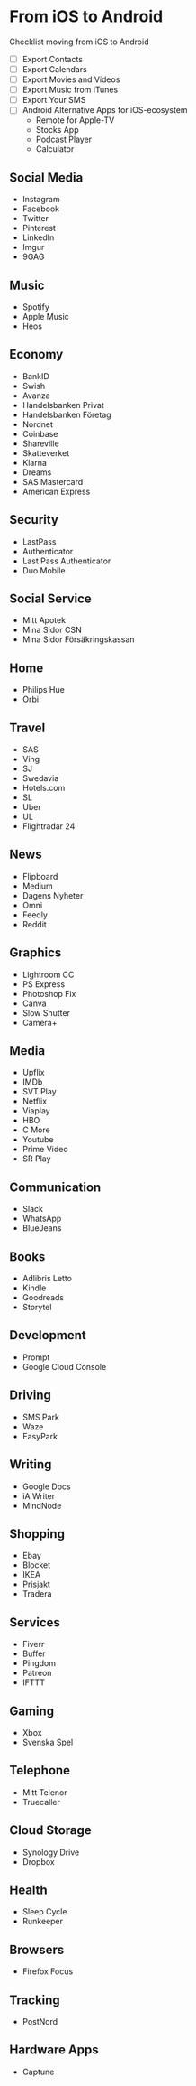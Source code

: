 # From iOS to Android
Checklist moving from iOS to Android

- [ ] Export Contacts
- [ ] Export Calendars
- [ ] Export Movies and Videos
- [ ] Export Music from iTunes
- [ ] Export Your SMS
- [ ] Android Alternative Apps for iOS-ecosystem
	- Remote for Apple-TV
	- Stocks App
	- Podcast Player
	- Calculator

## Social Media
- Instagram
- Facebook
- Twitter
- Pinterest
- LinkedIn
- Imgur
- 9GAG

## Music
- Spotify
- Apple Music
- Heos

## Economy
- BankID
- Swish
- Avanza
- Handelsbanken Privat
- Handelsbanken Företag
- Nordnet
- Coinbase
- Shareville
- Skatteverket
- Klarna
- Dreams
- SAS Mastercard
- American Express

## Security
- LastPass
- Authenticator
- Last Pass Authenticator
- Duo Mobile

## Social Service
- Mitt Apotek
- Mina Sidor CSN
- Mina Sidor Försäkringskassan

## Home
- Philips Hue
- Orbi

## Travel
- SAS
- Ving
- SJ
- Swedavia
- Hotels.com
- SL
- Uber
- UL
- Flightradar 24

## News
- Flipboard
- Medium
- Dagens Nyheter
- Omni
- Feedly
- Reddit

## Graphics
- Lightroom CC
- PS Express
- Photoshop Fix
- Canva
- Slow Shutter
- Camera+

## Media
- Upflix
- IMDb
- SVT Play
- Netflix
- Viaplay
- HBO
- C More
- Youtube
- Prime Video
- SR Play

## Communication
- Slack
- WhatsApp
- BlueJeans

## Books
- Adlibris Letto
- Kindle
- Goodreads
- Storytel

## Development
- Prompt
- Google Cloud Console

## Driving
- SMS Park
- Waze
- EasyPark

## Writing
- Google Docs
- iA Writer
- MindNode

## Shopping
- Ebay
- Blocket
- IKEA
- Prisjakt
- Tradera

## Services
- Fiverr
- Buffer
- Pingdom
- Patreon
- IFTTT

## Gaming
- Xbox
- Svenska Spel

## Telephone
- Mitt Telenor
- Truecaller

## Cloud Storage
- Synology Drive
- Dropbox

## Health
- Sleep Cycle
- Runkeeper

## Browsers
- Firefox Focus

## Tracking
- PostNord

## Hardware Apps
- Captune







